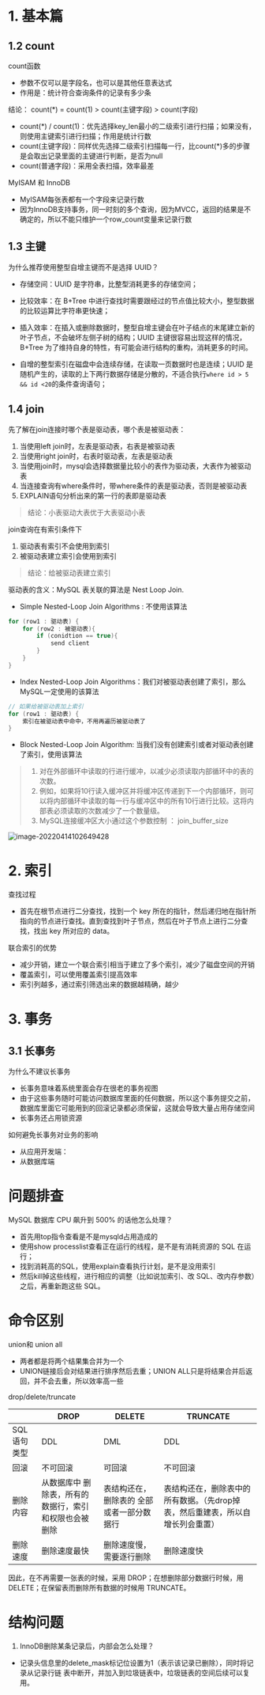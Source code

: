 # 1. 基本篇

## 1.2 count

count函数

- 参数不仅可以是字段名，也可以是其他任意表达式
- 作用是：统计符合查询条件的记录有多少条

结论： count(*) = count(1) > count(主键字段) > count(字段)

- count(*) / count(1)：优先选择key_len最小的二级索引进行扫描；如果没有，则使用主键索引进行扫描；作用是统计行数
- count(主键字段)：同样优先选择二级索引扫描每一行，比count(*)多的步骤是会取出记录里面的主键进行判断，是否为null
- count(普通字段)：采用全表扫描，效率最差

MyISAM 和 InnoDB

- MyISAM每张表都有一个字段来记录行数
- 因为InnoDB支持事务，同一时刻的多个查询，因为MVCC，返回的结果是不确定的，所以不能只维护一个row_count变量来记录行数

## 1.3 主键

为什么推荐使用整型自增主键而不是选择 UUID？

- 存储空间：UUID 是字符串，比整型消耗更多的存储空间；
- 比较效率：在 B+Tree 中进行查找时需要跟经过的节点值比较大小，整型数据的比较运算比字符串更快速；
- 插入效率：在插入或删除数据时，整型自增主键会在叶子结点的末尾建立新的叶子节点，不会破坏左侧子树的结构；UUID 主键很容易出现这样的情况，B+Tree  为了维持自身的特性，有可能会进行结构的重构，消耗更多的时间。

- 自增的整型索引在磁盘中会连续存储，在读取一页数据时也是连续；UUID 是随机产生的，读取的上下两行数据存储是分散的，不适合执行`where id > 5 && id <20`的条件查询语句；

## 1.4 join

先了解在join连接时哪个表是驱动表，哪个表是被驱动表：

1. 当使用left join时，左表是驱动表，右表是被驱动表
2. 当使用right join时，右表时驱动表，左表是驱动表
3. 当使用join时，mysql会选择数据量比较小的表作为驱动表，大表作为被驱动表
3. 当连接查询有where条件时，带where条件的表是驱动表，否则是被驱动表
4. EXPLAIN语句分析出来的第一行的表即是驱动表

> 结论：小表驱动大表优于大表驱动小表

join查询在有索引条件下

1. 驱动表有索引不会使用到索引
2. 被驱动表建立索引会使用到索引	

> 结论：给被驱动表建立索引

驱动表的含义：MySQL 表关联的算法是 Nest Loop Join.

- Simple Nested-Loop Join Algorithms : 不使用该算法

```java
for (row1 : 驱动表) {
    for (row2 : 被驱动表){
        if (conidtion == true){
            send client
        }
    }
}
```

- Index Nested-Loop Join Algorithms：我们对被驱动表创建了索引，那么MySQL一定使用的该算法

```java
// 如果给被驱动表加上索引
for (row1 : 驱动表) {
    索引在被驱动表中命中，不用再遍历被驱动表了
}
```

- Block Nested-Loop Join Algorithm: 当我们没有创建索引或者对驱动表创建了索引，使用该算法

> 1. 对在外部循环中读取的行进行缓冲，以减少必须读取内部循环中的表的次数。
> 2. 例如，如果将10行读入缓冲区并将缓冲区传递到下一个内部循环，则可以将内部循环中读取的每一行与缓冲区中的所有10行进行比较。这将内部表必须读取的次数减少了一个数量级。
> 3. MySQL连接缓冲区大小通过这个参数控制 ： join_buffer_size

![image-20220414102649428](http://aikaid-img.oss-cn-shanghai.aliyuncs.com/img/image-20220414102649428.png)

# 2. 索引

查找过程

- 首先在根节点进行二分查找，找到一个 key 所在的指针，然后递归地在指针所指向的节点进行查找。直到查找到叶子节点，然后在叶子节点上进行二分查找，找出 key 所对应的 data。

联合索引的优势

- 减少开销，建立一个联合索引相当于建立了多个索引，减少了磁盘空间的开销
- 覆盖索引，可以使用覆盖索引提高效率
- 索引列越多，通过索引筛选出来的数据越精确，越少

# 3. 事务

## 3.1 长事务

为什么不建议长事务

- 长事务意味着系统里面会存在很老的事务视图
- 由于这些事务随时可能访问数据库里面的任何数据，所以这个事务提交之前，数据库里面它可能用到的回滚记录都必须保留，这就会导致大量占用存储空间
- 长事务还占用锁资源

如何避免长事务对业务的影响

- 从应用开发端：
- 从数据库端

# 问题排查

MySQL 数据库 CPU 飙升到 500% 的话他怎么处理？

- 首先用top指令查看是不是mysqld占用造成的
- 使用show processlist查看正在运行的线程，是不是有消耗资源的 SQL 在运行；
- 找到消耗高的SQL，使用explain查看执行计划，是不是没用索引
- 然后kill掉这些线程，进行相应的调整（比如说加索引、改 SQL、改内存参数）之后，再重新跑这些 SQL。

# 命令区别

union和 union all

- 两者都是将两个结果集合并为一个
- UNION链接后会对结果进行排序然后去重；UNION ALL只是将结果合并后返回，并不会去重，所以效率高一些

drop/delete/truncate

|              | DROP                                                  | DELETE                                    | TRUNCATE                                                     |
| ------------ | ----------------------------------------------------- | ----------------------------------------- | ------------------------------------------------------------ |
| SQL 语句类型 | DDL                                                   | DML                                       | DDL                                                          |
| 回滚         | 不可回滚                                              | 可回滚                                    | 不可回滚                                                     |
| 删除内容     | 从数据库中 删除表，所有的数据行，索引和权限也会被删除 | 表结构还在，删除表的 全部或者一部分数据行 | 表结构还在，删除表中的 所有数据。（先drop掉表，然后重建表，所以自增长列会重置） |
| 删除速度     | 删除速度最快                                          | 删除速度慢，需要逐行删除                  | 删除速度快                                                   |

因此，在不再需要一张表的时候，采用 DROP；在想删除部分数据行时候，用 DELETE；在保留表而删除所有数据的时候用 TRUNCATE。

# 结构问题

1. InnoDB删除某条记录后，内部会怎么处理？

- 记录头信息里的delete_mask标记位设置为1（表示该记录已删除），同时将记录从记录行链 表中断开，并加入到垃圾链表中，垃圾链表的空间后续可以复用。
